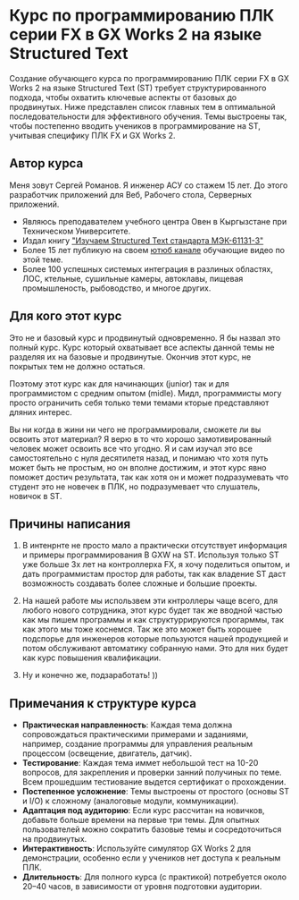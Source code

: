 # Курс по программированию ПЛК серии FX в GX Works 2 на языке Structured Text

Создание обучающего курса по программированию ПЛК серии FX в GX Works 2 на языке Structured Text (ST) требует структурированного подхода, чтобы охватить ключевые аспекты от базовых до продвинутых. Ниже представлен список главных тем в оптимальной последовательности для эффективного обучения. Темы выстроены так, чтобы постепенно вводить учеников в программирование на ST, учитывая специфику ПЛК FX и GX Works 2.

## Автор курса

Меня зовут Сергей Романов. Я инженер АСУ со стажем 15 лет. До этого разработчик приложений для Веб, Рабочего стола, Серверных приложений.

- Являюсь преподавателем учебного центра Овен в Кыргызстане при Техническом Университете.
- Издал книгу ["Изучаем Structured Text стандарта МЭК-61131-3"](https://plati.market/itm/structured-text-iec-61131-3/2877910)
- Более 15 лет публикую на своем [ютюб канале](https://www.youtube.com/@serhioromano) обучающие видео по этой теме.
- Более 100 успешных системых интеграция в разлиных областях, ЛОС, ктельные, сушильные камеры, автоклавы, пищевая промышленость, рыбоводство, и многое других.

## Для кого этот курс

Это не и базовый курс и продвинутый одновременно. Я бы назвал это полный курс. Курс который охватывает все аспекты данной темы не разделяя их на базовые и продвинутые. Окончив этот курс, не покрытых тем не должно остаться.

Поэтому этот курс как для начинающих (junior) так и для программистом с средним опытом (midle). Мидл, программисты могу просто ограничить себя только теми темами кторые представляют дляних интерес.

Вы ни когда в жини ни чего не программировали, сможете ли вы освоить этот материал? Я верю в то что хорошо замотивированный человек может освоить все что угодно. Я и сам изучал это все самостоятельно с нуля десятилетя назад, и понимаю что хотя путь может быть не простым, но он вполне достижим, и этот курс явно поможет достич результата, так как хотя он и может подразумевать что студент это не новечек в ПЛК, но подразумевает что слушатель, новичок в ST.

## Причины написания

1. В интенрнте не просто мало а практически отсутствует информация и примеры программирования В GXW на ST. Используя только ST уже больше 3х лет на контроллерха FX, я хочу поделиться опытом, и дать программистам простор для работы, так как владение ST даст возможность создавать более сложные и большие проекты.

2. На нашей работе мы использвем эти кнтроллеры чаще всего, для любого нового сотрудника, этот курс будет так же вводной частью как мы пишем программы и как структуррируются прогарммы, так как этого мы тоже коснемся. Так же это может быть хорошее подспорье для инженеров которые пользуются нашей продукцией и потом обслуживают автоматику собранную нами. Это для них будет как курс повышения квалификации.

3. Ну и конечно же, подзаработать! ))

## Примечания к структуре курса

- **Практическая направленность**: Каждая тема должна сопровождаться практическими примерами и заданиями, например, создание программы для управления реальным процессом (освещение, двигатель, датчик).
- **Тестирование**: Каждая тема иммет небольшой тест на 10-20 вопросов, для закрепления и проверки занний получиных по теме. Всем прошедшим тестиование выдется сертификат о прохождении.
- **Постепенное усложнение**: Темы выстроены от простого (основы ST и I/O) к сложному (аналоговые модули, коммуникации).
- **Адаптация под аудиторию**: Если курс рассчитан на новичков, добавьте больше времени на первые три темы. Для опытных пользователей можно сократить базовые темы и сосредоточиться на продвинутых.
- **Интерактивность**: Используйте симулятор GX Works 2 для демонстрации, особенно если у учеников нет доступа к реальным ПЛК.
- **Длительность**: Для полного курса (с практикой) потребуется около 20–40 часов, в зависимости от уровня подготовки аудитории.
